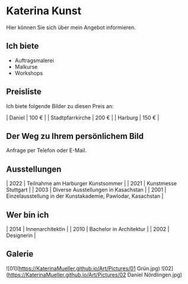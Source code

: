 # Katerina Kunst
Hier können Sie sich über mein Angebot informieren.

## Ich biete
* Auftragsmalerei
* Malkurse
* Workshops

## Preisliste
Ich biete folgende Bilder zu diesen Preis an:

| Daniel | 100 €            |
| Stadtpfarrkirche | 200 €  |
| Harburg | 150 €           |

## Der Weg zu Ihrem persönlichem Bild
Anfrage per Telefon oder E-Mail.

## Ausstellungen

| 2022 | Teilnahme am Harburger Kunstsommer                           |
| 2021 | Kunstmesse Stuttgart                                         |
| 2003 | Diverse Ausstellungen in Kasachstan                          |
| 2001 | Einzelausstellung in der Kunstakademie, Pawlodar, Kasachstan |

## Wer bin ich

| 2014 | Innenarchitektin           |
| 2010 | Bachelor in Architektur    |
| 2002 | Designerin                 |

## Galerie
![01](https://KaterinaMueller.github.io/Art/Pictures/01 Grün.jpg)
![02](https://KaterinaMueller.github.io/Art/Pictures/02 Daniel Nördlingen.jpg)


